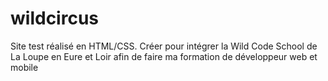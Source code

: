 # wildcircus

Site test réalisé en HTML/CSS.
Créer pour intégrer la Wild Code School de La Loupe en Eure et Loir afin de faire ma formation de développeur web et mobile
